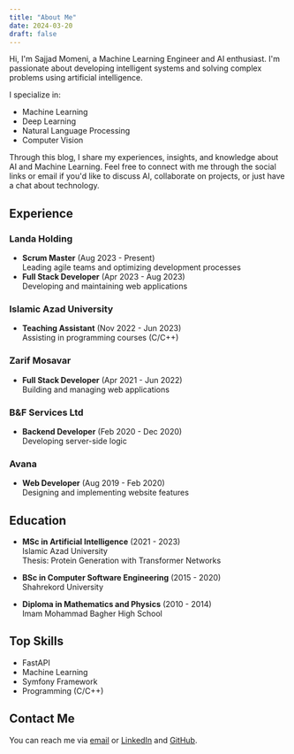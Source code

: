 ```yaml
---
title: "About Me"
date: 2024-03-20
draft: false
---
```


Hi, I'm Sajjad Momeni, a Machine Learning Engineer and AI enthusiast. I'm passionate about developing intelligent systems and solving complex problems using artificial intelligence.

I specialize in:
- Machine Learning
- Deep Learning
- Natural Language Processing
- Computer Vision

Through this blog, I share my experiences, insights, and knowledge about AI and Machine Learning. Feel free to connect with me through the social links or email if you'd like to discuss AI, collaborate on projects, or just have a chat about technology.

## Experience

### Landa Holding
- **Scrum Master** (Aug 2023 - Present)  
  Leading agile teams and optimizing development processes
- **Full Stack Developer** (Apr 2023 - Aug 2023)  
  Developing and maintaining web applications

### Islamic Azad University
- **Teaching Assistant** (Nov 2022 - Jun 2023)  
  Assisting in programming courses (C/C++)

### Zarif Mosavar
- **Full Stack Developer** (Apr 2021 - Jun 2022)  
  Building and managing web applications

### B&F Services Ltd
- **Backend Developer** (Feb 2020 - Dec 2020)  
  Developing server-side logic

### Avana
- **Web Developer** (Aug 2019 - Feb 2020)  
  Designing and implementing website features

## Education

- **MSc in Artificial Intelligence** (2021 - 2023)  
  Islamic Azad University  
  Thesis: Protein Generation with Transformer Networks

- **BSc in Computer Software Engineering** (2015 - 2020)  
  Shahrekord University

- **Diploma in Mathematics and Physics** (2010 - 2014)  
  Imam Mohammad Bagher High School

## Top Skills

- FastAPI
- Machine Learning
- Symfony Framework
- Programming (C/C++)

## Contact Me

You can reach me via [email](mailto:sajjad5221@gmail.com) or [LinkedIn](https://linkedin.com/in/sajjad-momeni) and [GitHub](https://github.com/sajjad5221). 